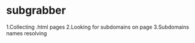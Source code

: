 # subgrabber
1.Collecting .html pages 
2.Looking for subdomains on page 
3.Subdomains names resolving
